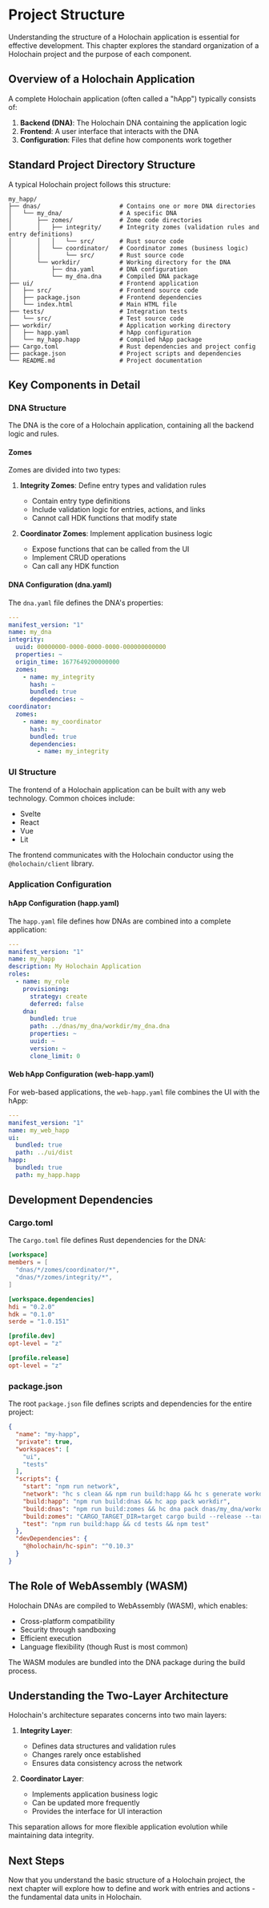 # Project Structure

Understanding the structure of a Holochain application is essential for effective development. This chapter explores the standard organization of a Holochain project and the purpose of each component.

## Overview of a Holochain Application

A complete Holochain application (often called a "hApp") typically consists of:

1. **Backend (DNA)**: The Holochain DNA containing the application logic
2. **Frontend**: A user interface that interacts with the DNA
3. **Configuration**: Files that define how components work together

## Standard Project Directory Structure

A typical Holochain project follows this structure:

```
my_happ/
├── dnas/                      # Contains one or more DNA directories
│   └── my_dna/                # A specific DNA
│       ├── zomes/             # Zome code directories
│       │   ├── integrity/     # Integrity zomes (validation rules and entry definitions)
│       │   │   └── src/       # Rust source code
│       │   └── coordinator/   # Coordinator zomes (business logic)
│       │       └── src/       # Rust source code
│       └── workdir/           # Working directory for the DNA
│           ├── dna.yaml       # DNA configuration
│           └── my_dna.dna     # Compiled DNA package
├── ui/                        # Frontend application
│   ├── src/                   # Frontend source code
│   ├── package.json           # Frontend dependencies
│   └── index.html             # Main HTML file
├── tests/                     # Integration tests
│   └── src/                   # Test source code
├── workdir/                   # Application working directory
│   ├── happ.yaml              # hApp configuration
│   └── my_happ.happ           # Compiled hApp package
├── Cargo.toml                 # Rust dependencies and project config
├── package.json               # Project scripts and dependencies
└── README.md                  # Project documentation
```

## Key Components in Detail

### DNA Structure

The DNA is the core of a Holochain application, containing all the backend logic and rules.

#### Zomes

Zomes are divided into two types:

1. **Integrity Zomes**: Define entry types and validation rules
   - Contain entry type definitions
   - Include validation logic for entries, actions, and links
   - Cannot call HDK functions that modify state

2. **Coordinator Zomes**: Implement application business logic
   - Expose functions that can be called from the UI
   - Implement CRUD operations
   - Can call any HDK function

#### DNA Configuration (dna.yaml)

The `dna.yaml` file defines the DNA's properties:

```yaml
---
manifest_version: "1"
name: my_dna
integrity:
  uuid: 00000000-0000-0000-0000-000000000000
  properties: ~
  origin_time: 1677649200000000
  zomes:
    - name: my_integrity
      hash: ~
      bundled: true
      dependencies: ~
coordinator:
  zomes:
    - name: my_coordinator
      hash: ~
      bundled: true
      dependencies:
        - name: my_integrity
```

### UI Structure

The frontend of a Holochain application can be built with any web technology. Common choices include:
- Svelte
- React
- Vue
- Lit

The frontend communicates with the Holochain conductor using the `@holochain/client` library.

### Application Configuration

#### hApp Configuration (happ.yaml)

The `happ.yaml` file defines how DNAs are combined into a complete application:

```yaml
---
manifest_version: "1"
name: my_happ
description: My Holochain Application
roles:
  - name: my_role
    provisioning:
      strategy: create
      deferred: false
    dna:
      bundled: true
      path: ../dnas/my_dna/workdir/my_dna.dna
      properties: ~
      uuid: ~
      version: ~
      clone_limit: 0
```

#### Web hApp Configuration (web-happ.yaml)

For web-based applications, the `web-happ.yaml` file combines the UI with the hApp:

```yaml
---
manifest_version: "1"
name: my_web_happ
ui:
  bundled: true
  path: ../ui/dist
happ:
  bundled: true
  path: my_happ.happ
```

## Development Dependencies

### Cargo.toml

The `Cargo.toml` file defines Rust dependencies for the DNA:

```toml
[workspace]
members = [
  "dnas/*/zomes/coordinator/*",
  "dnas/*/zomes/integrity/*",
]

[workspace.dependencies]
hdi = "0.2.0"
hdk = "0.1.0"
serde = "1.0.151"

[profile.dev]
opt-level = "z"

[profile.release]
opt-level = "z"
```

### package.json

The root `package.json` file defines scripts and dependencies for the entire project:

```json
{
  "name": "my-happ",
  "private": true,
  "workspaces": [
    "ui",
    "tests"
  ],
  "scripts": {
    "start": "npm run network",
    "network": "hc s clean && npm run build:happ && hc s generate workdir/my_happ.happ --run=8888",
    "build:happ": "npm run build:dnas && hc app pack workdir",
    "build:dnas": "npm run build:zomes && hc dna pack dnas/my_dna/workdir",
    "build:zomes": "CARGO_TARGET_DIR=target cargo build --release --target wasm32-unknown-unknown",
    "test": "npm run build:happ && cd tests && npm test"
  },
  "devDependencies": {
    "@holochain/hc-spin": "^0.10.3"
  }
}
```

## The Role of WebAssembly (WASM)

Holochain DNAs are compiled to WebAssembly (WASM), which enables:
- Cross-platform compatibility
- Security through sandboxing
- Efficient execution
- Language flexibility (though Rust is most common)

The WASM modules are bundled into the DNA package during the build process.

## Understanding the Two-Layer Architecture

Holochain's architecture separates concerns into two main layers:

1. **Integrity Layer**: 
   - Defines data structures and validation rules
   - Changes rarely once established
   - Ensures data consistency across the network

2. **Coordinator Layer**:
   - Implements application business logic
   - Can be updated more frequently
   - Provides the interface for UI interaction

This separation allows for more flexible application evolution while maintaining data integrity.

## Next Steps

Now that you understand the basic structure of a Holochain project, the next chapter will explore how to define and work with entries and actions - the fundamental data units in Holochain.
